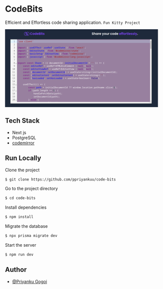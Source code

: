 
# CodeBits
Efficient and Effortless code sharing application. `Fun Kitty Project`

![screenshot_01](./public/ss.png)

## Tech Stack
- Next js
- PostgreSQL
- [codemirror](https://www.npmjs.com/package/codemirror) 




## Run Locally

Clone the project

```bash
$ git clone https://github.com/ppriyankuu/code-bits
```

Go to the project directory

```bash
$ cd code-bits
```

Install dependencies

```bash
$ npm install
```

Migrate the database
```bash
$ npx prisma migrate dev
```

Start the server
```bash
$ npm run dev
```


## Author
- [@Priyanku Gogoi](https://github.com/ppriyankuu)